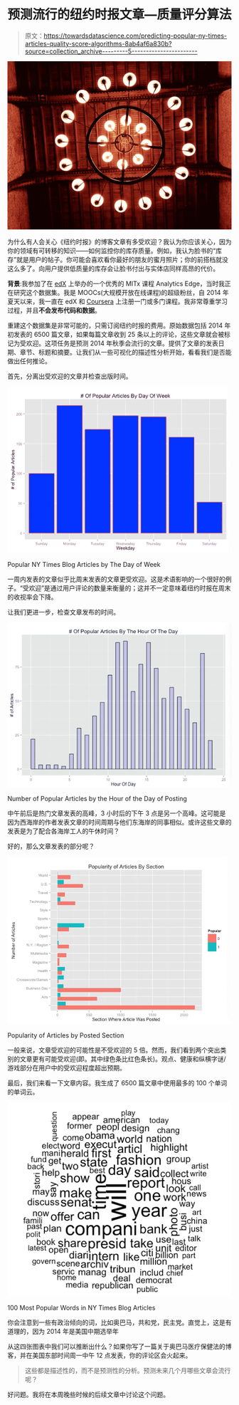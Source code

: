 # 预测流行的纽约时报文章—质量评分算法

> 原文：<https://towardsdatascience.com/predicting-popular-ny-times-articles-quality-score-algorithms-8ab4af6a830b?source=collection_archive---------5----------------------->

![](img/9b8b07e490c19e30192dd8516118c262.png)

为什么有人会关心《纽约时报》的博客文章有多受欢迎？我认为你应该关心，因为你的领域有可转移的知识——如何监控你的库存质量。例如，我认为脸书的“库存”就是用户的帖子。你可能会喜欢看你最好的朋友的蜜月照片；你的前搭档就没这么多了。向用户提供低质量的库存会让脸书付出与实体店同样高昂的代价。

**背景**:我参加了在 [edX](https://www.edx.org/) 上举办的一个优秀的 MITx 课程 Analytics Edge，当时我正在研究这个数据集。我是 MOOCs(大规模开放在线课程)的超级粉丝，自 2014 年夏天以来，我一直在 edX 和 [Coursera](https://www.coursera.org/) 上注册一门或多门课程。我非常尊重学习过程，并且**不会发布代码和数据**。

重建这个数据集是非常可能的，只需订阅纽约时报的费用。原始数据包括 2014 年初发表的 6500 篇文章，如果每篇文章收到 25 条以上的评论，这些文章就会被标记为受欢迎。这项任务是预测 2014 年秋季会流行的文章。提供了文章的发表日期、章节、标题和摘要。让我们从一些可视化的描述性分析开始，看看我们是否能做出任何推论。

首先，分离出受欢迎的文章并检查出版时间。

![](img/bcd8bb883cf3708e4f45b91fd4754908.png)

Popular NY Times Blog Articles by The Day of Week

一周内发表的文章似乎比周末发表的文章更受欢迎。这是术语影响的一个很好的例子。“受欢迎”是通过用户评论的数量来衡量的；这并不一定意味着纽约时报在周末的收视率会下降。

让我们更进一步，检查文章发布的时间。

![](img/4120ae114e85b8f421eca6babd809628.png)

Number of Popular Articles by the Hour of the Day of Posting

中午前后是热门文章发表的高峰，3 小时后的下午 3 点是另一个高峰。这可能是因为西海岸的作者发表文章的时间周期与他们东海岸的同事相似。或许这些文章的发表是为了配合各海岸工人的午休时间？

好的，那么文章发表的部分呢？

![](img/7349a7a0bc3d485806e6001feb2ba1be.png)

Popularity of Articles by Posted Section

一般来说，文章受欢迎的可能性是不受欢迎的 5 倍。然而，我们看到两个突出类别的文章更有可能受欢迎(即。其中绿色条比红色条长)。观点、健康和纵横字谜/游戏部分在用户中的受欢迎程度超出预期。

最后，我们来看一下文章内容。我生成了 6500 篇文章中使用最多的 100 个单词的单词云。

![](img/ee5acc3b923a1a7c99dbb74550104935.png)

100 Most Popular Words in NY Times Blog Articles

你会注意到一些有政治倾向的词，比如奥巴马，共和党，民主党。直觉上，这是有道理的，因为 2014 年是美国中期选举年

从这四张图表中我们可以推断出什么？如果你写了一篇关于奥巴马医疗保健法的博客，并在美国东部时间周一中午 12 点发表，你的评论区会火起来。

> 这些都是描述性的，而不是预测性的分析。预测未来几个月哪些文章会流行呢？

好问题。我将在本周晚些时候的后续文章中讨论这个问题。
